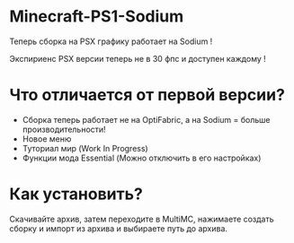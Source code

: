 # Minecraft-PS1-Sodium
Теперь сборка на PSX графику работает на Sodium !

Экспириенс PSX версии теперь не в 30 фпс и доступен каждому !

# Что отличается от первой версии? 
- Сборка теперь работает не на OptiFabric, а на Sodium = больше производительности!
- Новое меню
- Туториал мир (Work In Progress)
- Функции мода Essential (Можно отключить в его настройках)

# Как установить?
Скачивайте архив, затем переходите в MultiMC, нажимаете создать сборку и импорт из архива и выбираете путь до архива.
